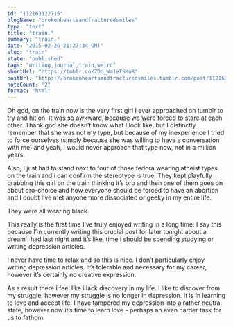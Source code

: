 ```yaml
---
id: "112163122715"
blogName: "brokenheartsandfracturedsmiles"
type: "text"
title: "train."
summary: "train."
date: "2015-02-26 21:27:34 GMT"
slug: "train"
state: "published"
tags: "writing,journal,train,weird"
shortUrl: "https://tmblr.co/ZDb_Wm1eTSMuR"
postUrl: "https://brokenheartsandfracturedsmiles.tumblr.com/post/112163122715/train"
noteCount: "2"
format: "html"
---
```


Oh god, on the train now is the very first girl I ever approached on tumblr to try and hit on. It was so awkward, because we were forced to stare at each other. Thank god she doesn’t know what I look like, but I distinctly remember that she was not my type, but because of my inexperience I tried to force ourselves (simply because she was willing to have a conversation with me) and yeah, I would never approach that type now, not in a million years.

Also, I just had to stand next to four of those fedora wearing atheist types on the train and i can confirm the stereotype is true. They kept playfully grabbing this girl on the train thinking it’s bro and then one of them goes on about pro-choice and how everyone should be forced to have an abortion and I doubt I’ve met anyone more dissociated or geeky in my entire life. 

They were all wearing black.

This really is the first time I’ve truly enjoyed writing in a long time. I say this because I’m currently writing this crucial post for later tonight about a dream I had last night and it’s like, time I should be spending studying or writing depression articles. 

I never have time to relax and so this is nice. I don’t particularly enjoy writing depression articles. It’s tolerable and necessary for my career, however it’s certainly no creative expression. 

As a result there I feel like i lack discovery in my life. I like to discover from my struggle, however my struggle is no longer in depression. It is in learning to love and accept life. I have tampered my depression into a rather neutral state, however now it’s time to learn love - perhaps an even harder task for us to fathom.